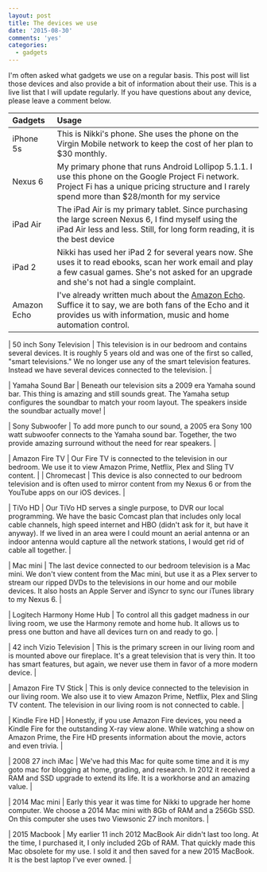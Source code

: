 ```yaml
---
layout: post
title: The devices we use
date: '2015-08-30'
comments: 'yes'
categories:
  - gadgets
---
```


I'm often asked what gadgets we use on a regular basis. This post will list those devices and also provide a bit of information about their use. This is a live list that I will update regularly. If you have questions about any device, please leave a comment below.

| Gadgets     | Usage                                                                                                                                                                                                 |
|:------------|:------------------------------------------------------------------------------------------------------------------------------------------------------------------------------------------------------|
| iPhone 5s   | This is Nikki's phone. She uses the phone on the Virgin Mobile network to keep the cost of her plan to $30 monthly.                                                                                   |
| Nexus 6     | My primary phone that runs Android Lollipop 5.1.1. I use this phone on the Google Project Fi network. Project Fi has a unique pricing structure and I rarely spend more than $28/month for my service |
| iPad Air    | The iPad Air is my primary tablet. Since purchasing the large screen Nexus 6, I find myself using the iPad Air less and less. Still, for long form reading, it is the best device                     |
| iPad 2      | Nikki has used her iPad 2 for several years now. She uses it to read ebooks, scan her work email and play a few casual games. She's not asked for an upgrade and she's not had a single complaint.    |
| Amazon Echo | I've already written much about the [Amazon Echo][d44d8a3d]. Suffice it to say, we are both fans of the Echo and it provides us with information, music and home automation control.                  |

| 50 inch Sony Television | This television is in our bedroom and contains several devices. It is roughly 5 years old and was one of the first so called, "smart televisions." We no longer use any of the smart television features. Instead we have several devices connected to the television. |

| Yamaha Sound Bar | Beneath our television sits a 2009 era Yamaha sound bar. This thing is amazing and still sounds great. The Yamaha setup configures the soundbar to match your room layout. The speakers inside the soundbar actually move! |

| Sony Subwoofer | To add more punch to our sound, a 2005 era Sony 100 watt subwoofer connects to the Yamaha sound bar. Together, the two provide amazing surround without the need for rear speakers. |

| Amazon Fire TV | Our Fire TV is connected to the television in our bedroom. We use it to view Amazon Prime, Netflix, Plex and Sling TV content.                                                                                                                                                                                                                                                                 |
| Chromecast  | This device is also connected to our bedroom television and is often used to mirror content from my Nexus 6 or from the YouTube apps on our iOS devices. |

| TiVo HD | Our TiVo HD serves a single purpose, to DVR our local programming. We have the basic Comcast plan that includes only local cable channels, high speed internet and HBO (didn't ask for it, but have it anyway). If we lived in an area were I could mount an aerial antenna or an indoor antenna would capture all the network stations, I would get rid of cable all together. |

| Mac mini    | The last device connected to our bedroom television is a Mac mini. We don't view content from the Mac mini, but use it as a Plex server to stream our ripped DVDs to the televisions in our home and our mobile devices. It also hosts an Apple Server and iSyncr to sync our iTunes library to my Nexus 6. |

| Logitech Harmony Home Hub | To control all this gadget madness in our living room, we use the Harmony remote and home hub. It allows us to press one button and have all devices turn on and ready to go. |

| 42 inch Vizio Television | This is the primary screen in our living room and is mounted above our fireplace. It's a great television that is very thin. It too has smart features, but again, we never use them in favor of a more modern device. |

| Amazon Fire TV Stick | This is only device connected to the television in our living room. We also use it to view Amazon Prime, Netflix, Plex and Sling TV content. The television in our living room is not connected to cable. |

| Kindle Fire HD | Honestly, if you use Amazon Fire devices, you need a Kindle Fire for the outstanding X-ray view alone. While watching a show on Amazon Prime, the Fire HD presents information about the movie, actors and even trivia. |

| 2008 27 inch iMac | We've had this Mac for quite some time and it is my goto mac for blogging at home, grading, and research. In 2012 it received a RAM and SSD upgrade to extend its life. It is a workhorse and an amazing value. |

| 2014 Mac mini | Early this year it was time for Nikki to upgrade her home computer. We choose a 2014 Mac mini with 8Gb of RAM and a 256Gb SSD. On this computer she uses two Viewsonic 27 inch monitors. |

| 2015 Macbook | My earlier 11 inch 2012 MacBook Air didn't last too long. At the time, I purchased it, I only included 2Gb of RAM. That quickly made this Mac obsolete for my use. I sold it and then saved for a new 2015 MacBook. It is the best laptop I've ever owned. |



  [d44d8a3d]: http://www.stevencombs.com/gadgets/2015/02/21/amazon-echo-review.html "Amazon Echo is Siri in a Pringle® can"
